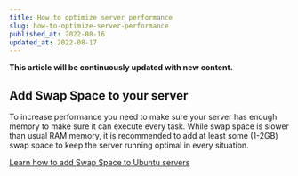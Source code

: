```yaml
---
title: How to optimize server performance
slug: how-to-optimize-server-performance
published_at: 2022-08-16
updated_at: 2022-08-17
---
```


**This article will be continuously updated with new content.**

## Add Swap Space to your server

To increase performance you need to make sure your server has enough memory to make sure it can execute every task. While swap space is slower than usual RAM memory, it is recommended to add at least some (1-2GB) swap space to keep the server running optimal in every situation.

[Learn how to add Swap Space to Ubuntu servers](/how-to-add-swap-space-on-ubuntu-servers)
